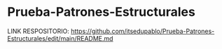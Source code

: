 # Prueba-Patrones-Estructurales
LINK RESPOSITORIO: https://github.com/itsedupablo/Prueba-Patrones-Estructurales/edit/main/README.md
